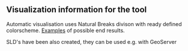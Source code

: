 ## Visualization information for the tool

Automatic visualisation uses Natural Breaks divison with ready defined colorscheme. [Examples](CO2_visualisoinnit.pdf) of possible end results.

SLD's have been also created, they can be used e.g. with GeoServer
